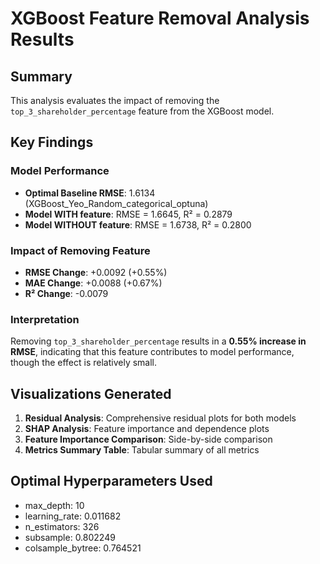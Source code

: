 # XGBoost Feature Removal Analysis Results

## Summary
This analysis evaluates the impact of removing the `top_3_shareholder_percentage` feature from the XGBoost model.

## Key Findings

### Model Performance
- **Optimal Baseline RMSE**: 1.6134 (XGBoost_Yeo_Random_categorical_optuna)
- **Model WITH feature**: RMSE = 1.6645, R² = 0.2879
- **Model WITHOUT feature**: RMSE = 1.6738, R² = 0.2800

### Impact of Removing Feature
- **RMSE Change**: +0.0092 (+0.55%)
- **MAE Change**: +0.0088 (+0.67%)
- **R² Change**: -0.0079

### Interpretation
Removing `top_3_shareholder_percentage` results in a **0.55% increase in RMSE**, 
indicating that this feature contributes to model performance, though the effect is relatively small.

## Visualizations Generated
1. **Residual Analysis**: Comprehensive residual plots for both models
2. **SHAP Analysis**: Feature importance and dependence plots
3. **Feature Importance Comparison**: Side-by-side comparison
4. **Metrics Summary Table**: Tabular summary of all metrics

## Optimal Hyperparameters Used
- max_depth: 10
- learning_rate: 0.011682
- n_estimators: 326
- subsample: 0.802249
- colsample_bytree: 0.764521
